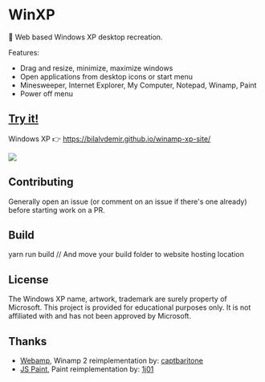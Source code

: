 # WinXP

🏁 Web based Windows XP desktop recreation.

Features:

- Drag and resize, minimize, maximize windows
- Open applications from desktop icons or start menu
- Minesweeper, Internet Explorer, My Computer, Notepad, Winamp, Paint
- Power off menu

## [Try it!](https://bilalvdemir.github.io/winamp-xp-site/)

Windows XP 👉 https://bilalvdemir.github.io/winamp-xp-site/

[![](demo/demo.gif)](https://bilalvdemir.github.io/winamp-xp-site/)

## Contributing

Generally open an issue (or comment on an issue if there's one already) before starting work on a PR.

## Build

yarn run build
// And move your build folder to website hosting location


## License

The Windows XP name, artwork, trademark are surely property of Microsoft. This project is provided for educational purposes only. It is not affiliated with and has not been approved by Microsoft.

## Thanks
- [Webamp](https://github.com/captbaritone/webamp), Winamp 2 reimplementation by: [captbaritone](https://github.com/captbaritone)
- [JS Paint](https://github.com/1j01/jspaint), Paint reimplementation by: [1j01](https://github.com/1j01)